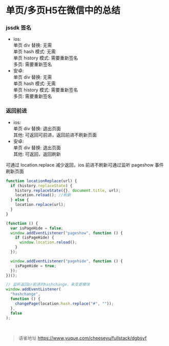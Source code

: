 # 单页/多页H5在微信中的总结
### jssdk 签名

- ios:  
  单页 div 替换: 无需  
  单页 hash 模式: 无需  
  单页 history 模式: 需要重新签名  
  多页: 需要重新签名
- 安卓:  
  单页 div 替换: 无需  
  单页 hash 模式: 无需  
  单页 history 模式: 需要重新签名  
  多页: 需要重新签名

### 返回前进

- ios:  
  单页 div 替换: 退出页面  
  其他: 可返回可前进，返回前进不刷新页面
- 安卓:  
  单页 div 替换: 退出页面  
  其他: 可返回，返回刷新

可通过 location.replace 减少返回，ios 前进不刷新可通过监听 pageshow 事件刷新页面

```javascript
function locationReplace(url) {
  if (history.replaceState) {
    history.replaceState({}, document.title, url);
    location.reload(); //刷新
  } else {
    location.replace(url);
  }
}

(function () {
  var isPageHide = false;
  window.addEventListener("pageshow", function () {
    if (isPageHide) {
      window.location.reload();
    }
  });

  window.addEventListener("pagehide", function () {
    isPageHide = true;
  });
})();

// 监听返回or前进的hashchange，来变更模块
window.addEventListener(
  "hashchange",
  function () {
    changePage(location.hash.replace("#", ""));
  },
  false
);
```

<br>
  
> 语雀地址 https://www.yuque.com/cheeseyu/fullstack/dgbsyf